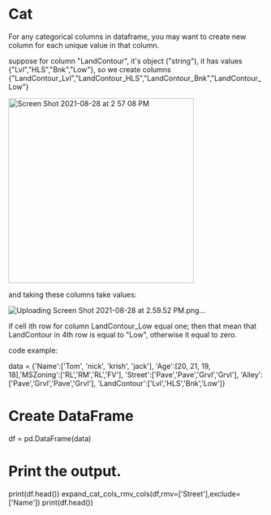 # Cat
For any categorical columns in dataframe, you may want to create new column for each unique value in that column.

suppose for column "LandContour", it's object ("string"), it has values {"Lvl","HLS","Bnk","Low"}, so we create columns {"LandContour_Lvl","LandContour_HLS","LandContour_Bnk","LandContour_Low"}


<img width="365" alt="Screen Shot 2021-08-28 at 2 57 08 PM" src="https://user-images.githubusercontent.com/69484554/131218662-4becab8d-1b0f-4cf4-bb5b-f3c61151eddd.png">

and taking these columns take values:


![Uploading Screen Shot 2021-08-28 at 2.59.52 PM.png…]()

if cell ith row for column LandContour_Low equal one; then that mean that LandContour in 4th row is equal to "Low", otherwise it equal to zero.




code example:

data = {'Name':['Tom', 'nick', 'krish', 'jack'],
        'Age':[20, 21, 19, 18],'MSZoning':['RL','RM','RL','FV'],
        'Street':['Pave','Pave','Grvl','Grvl'],
        'Alley':['Pave','Grvl','Pave','Grvl'],
        'LandContour':['Lvl','HLS','Bnk','Low']}
        
# Create DataFrame
df = pd.DataFrame(data)

# Print the output.
print(df.head())
expand_cat_cols_rmv_cols(df,rmv=['Street'],exclude=['Name'])
print(df.head())

